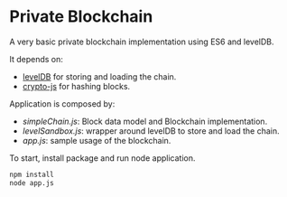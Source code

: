 # Private Blockchain

A very basic private blockchain implementation using ES6 and levelDB.

It depends on:

- [levelDB](https://github.com/Level/level) for storing and loading the chain.
- [crypto-js](https://github.com/brix/crypto-js) for hashing blocks.

Application is composed by:

- *simpleChain.js*: Block data model and Blockchain implementation.
- *levelSandbox.js*: wrapper around levelDB to store and load the chain.
- *app.js*: sample usage of the blockchain.

To start, install package and run node application.

```sh
npm install
node app.js
```